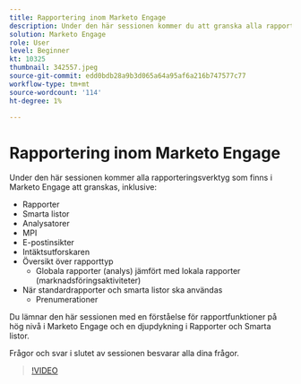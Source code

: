 ```yaml
---
title: Rapportering inom Marketo Engage
description: Under den här sessionen kommer du att granska alla rapporteringsverktyg som finns i Marketo Engage, inklusive Rapporter om smarta listor Analyzers MPI-e-postinsikter
solution: Marketo Engage
role: User
level: Beginner
kt: 10325
thumbnail: 342557.jpeg
source-git-commit: edd0bdb28a9b3d065a64a95af6a216b747577c77
workflow-type: tm+mt
source-wordcount: '114'
ht-degree: 1%

---
```


# Rapportering inom Marketo Engage

Under den här sessionen kommer alla rapporteringsverktyg som finns i Marketo Engage att granskas, inklusive:

* Rapporter
* Smarta listor
* Analysatorer
* MPI
* E-postinsikter
* Intäktsutforskaren
* Översikt över rapporttyp
   * Globala rapporter (analys) jämfört med lokala rapporter (marknadsföringsaktiviteter)
* När standardrapporter och smarta listor ska användas
   * Prenumerationer

Du lämnar den här sessionen med en förståelse för rapportfunktioner på hög nivå i Marketo Engage och en djupdykning i Rapporter och Smarta listor.

Frågor och svar i slutet av sessionen besvarar alla dina frågor.

>[!VIDEO](https://video.tv.adobe.com/v/342557/?quality=12&learn=on)
